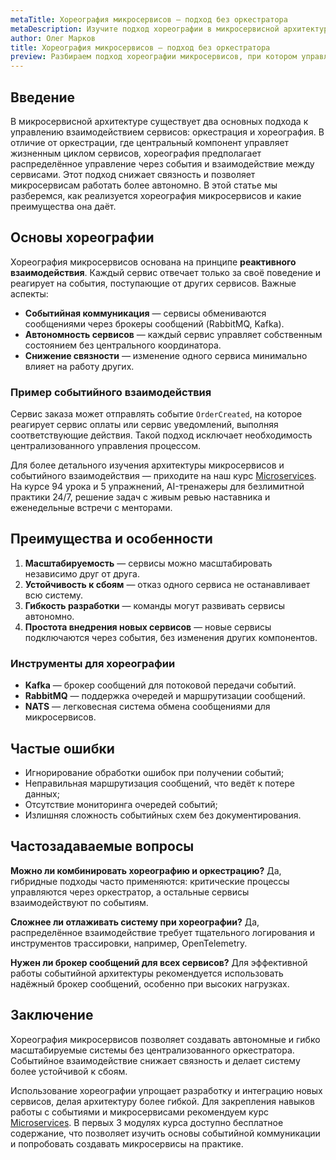 ```yaml
---
metaTitle: Хореография микросервисов — подход без оркестратора
metaDescription: Изучите подход хореографии в микросервисной архитектуре, где управление сервисами осуществляется без централизованного оркестратора, через события и взаимодействие между сервисами
author: Олег Марков
title: Хореография микросервисов — подход без оркестратора
preview: Разбираем подход хореографии микросервисов, при котором управление сервисами происходит через события без централизованного оркестратора
---
```


## Введение

В микросервисной архитектуре существует два основных подхода к управлению взаимодействием сервисов: оркестрация и хореография. В отличие от оркестрации, где центральный компонент управляет жизненным циклом сервисов, хореография предполагает распределённое управление через события и взаимодействие между сервисами. Этот подход снижает связность и позволяет микросервисам работать более автономно.
В этой статье мы разберемся, как реализуется хореография микросервисов и какие преимущества она даёт.

## Основы хореографии

Хореография микросервисов основана на принципе **реактивного взаимодействия**. Каждый сервис отвечает только за своё поведение и реагирует на события, поступающие от других сервисов. Важные аспекты:

* **Событийная коммуникация** — сервисы обмениваются сообщениями через брокеры сообщений (RabbitMQ, Kafka).
* **Автономность сервисов** — каждый сервис управляет собственным состоянием без центрального координатора.
* **Снижение связности** — изменение одного сервиса минимально влияет на работу других.

### Пример событийного взаимодействия

Сервис заказа может отправлять событие `OrderCreated`, на которое реагирует сервис оплаты или сервис уведомлений, выполняя соответствующие действия. Такой подход исключает необходимость централизованного управления процессом.

Для более детального изучения архитектуры микросервисов и событийного взаимодействия — приходите на наш курс [Microservices](https://purpleschool.ru/course/microservices?utm_source=knowledgebase&utm_medium=article&utm_campaign=Khoreografiya_mikroservisov_podhod_bez_orkestratora). На курсе 94 урока и 5 упражнений, AI-тренажеры для безлимитной практики 24/7, решение задач с живым ревью наставника и еженедельные встречи с менторами.

## Преимущества и особенности

1. **Масштабируемость** — сервисы можно масштабировать независимо друг от друга.
2. **Устойчивость к сбоям** — отказ одного сервиса не останавливает всю систему.
3. **Гибкость разработки** — команды могут развивать сервисы автономно.
4. **Простота внедрения новых сервисов** — новые сервисы подключаются через события, без изменения других компонентов.

### Инструменты для хореографии

* **Kafka** — брокер сообщений для потоковой передачи событий.
* **RabbitMQ** — поддержка очередей и маршрутизации сообщений.
* **NATS** — легковесная система обмена сообщениями для микросервисов.

## Частые ошибки

* Игнорирование обработки ошибок при получении событий;
* Неправильная маршрутизация сообщений, что ведёт к потере данных;
* Отсутствие мониторинга очередей событий;
* Излишняя сложность событийных схем без документирования.

## Частозадаваемые вопросы

**Можно ли комбинировать хореографию и оркестрацию?**
Да, гибридные подходы часто применяются: критические процессы управляются через оркестратор, а остальные сервисы взаимодействуют по событиям.

**Сложнее ли отлаживать систему при хореографии?**
Да, распределённое взаимодействие требует тщательного логирования и инструментов трассировки, например, OpenTelemetry.

**Нужен ли брокер сообщений для всех сервисов?**
Для эффективной работы событийной архитектуры рекомендуется использовать надёжный брокер сообщений, особенно при высоких нагрузках.

## Заключение

Хореография микросервисов позволяет создавать автономные и гибко масштабируемые системы без централизованного оркестратора. Событийное взаимодействие снижает связность и делает систему более устойчивой к сбоям.

Использование хореографии упрощает разработку и интеграцию новых сервисов, делая архитектуру более гибкой. Для закрепления навыков работы с событиями и микросервисами рекомендуем курс [Microservices](https://purpleschool.ru/course/microservices?utm_source=knowledgebase&utm_medium=article&utm_campaign=Khoreografiya_mikroservisov_podhod_bez_orkestratora).
В первых 3 модулях курса доступно бесплатное содержание, что позволяет изучить основы событийной коммуникации и попробовать создавать микросервисы на практике.
